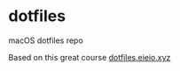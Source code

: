 # dotfiles
macOS dotfiles repo

Based on this great course [dotfiles.eieio.xyz](http://dotfiles.eieio.xyz)
